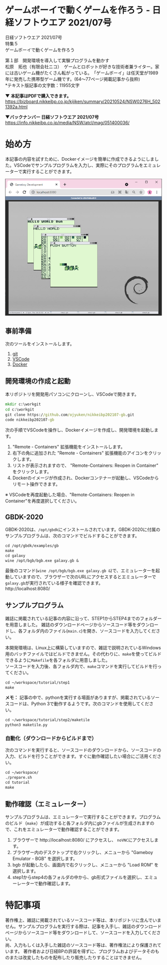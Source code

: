 # ゲームボーイで動くゲームを作ろう - 日経ソフトウエア 2021/07号

日経ソフトウエア 2021/07号  
特集５  
ゲームボーイで動くゲームを作ろう  

第１部　開発環境を導入して実験プログラムを動かす  
松原　拓也（有限会社ニコ）　ゲームとロボットが好きな技術者兼ライター。家には古いゲーム機がたくさん転がっている。　「ゲームボーイ」は任天堂が1989年に発売した携帯型ゲーム機です。(64〜77ページ掲載記事から抜粋)    
*テキスト版記事の文字数：11955文字

**▼ 本記事はPDFで購入できます。**  
https://bizboard.nikkeibp.co.jp/kijiken/summary/20210524/NSW0276H_5021392a.html

**▼バックナンバー 日経ソフトウエア 2021/07号**  
https://info.nikkeibp.co.jp/media/NSW/atcl/mag/051400036/


# 始め方

本記事の内容を試すために、Dockerイメージを簡単に作成できるようにしました。VSCodeでサンプルプログラムを入力し、実際にそのプログラムをエミュレーターで実行することができます。

![screeenshot](./gbdk.png)

## 事前準備

次のツールをインストールします。

1. [git](https://git-scm.com/)
1. [VSCode](https://code.visualstudio.com/download)
1. [Docker](https://www.docker.com/)

## 開発環境の作成と起動

本リポジトリを開発用パソコンにクローンし、VSCodeで開きます。

```コマンドプロンプト.cmd
mkdir c:\workgit
cd c:\workgit
git clone https://github.com/ojyuken/nikkeibp202107-gb.git
code nikkeibp202107-gb
```

次の手順でVSCodeを操作し、Dockerイメージを作成し、開発環境を起動します。

1. "Remote - Containers" 拡張機能をインストールします。
1. 右下の角に追加された "Remote - Containers" 拡張機能のアイコンをクリックします。
1. リストが表示されますので、 "Remote-Containers: Reopen in Container" をクリックします。
1. Dockerのイメージが作成され、Dockerコンテナーが起動し、VSCodeからリモート操作できます。

※ VSCodeを再度起動した場合、"Remote-Containers: Reopen in Container"を再度選択してください。

## GBDK-2020

GBDK-2020は、`/opt/gbdk`にインストールされています。GBDK-2020に付属のサンプルプログラムは、次のコマンドでビルドすることができます。

```
cd /opt/gbdk/examples/gb
make
cd galaxy
wine /opt/bgb/bgb.exe galaxy.gb &
```

最後のコマンド(`wine /opt/bgb/bgb.exe galaxy.gb &`)で、エミュレーターを起動していますので、ブラウザーで次のURLにアクセスするとエミュレーターで`galaxy.gb`が実行されている様子を確認できます。    
http://localhost:8080/

## サンプルプログラム

雑誌に掲載されている記事の内容に沿って、STEP1からSTEP4までのフォルダーを用意しました。
雑誌のダウンロードページからソースコード等をダウンロードし、各フォルダ内のファイル(`main.c`)を開き、ソースコードを入力してください。

本開発環境は、Linux上に構築していますので、雑誌で説明されているWindows用のバッチファイルではビルドできません。その代わりに、`make`を使ってビルドできるように`Makefile`を各フォルダに用意しました。  
ソースコードを入力後、各フォルダ内で、`make`コマンドを実行してビルドを行ってください。

```
cd ~/workspace/tutorial/step1
make
```

**メモ：** 記事の中で、pythonを実行する場面がありますが、掲載されているソースコードは、Python 3で動作するようです。次のコマンドを使用してください。

```
cd ~/workspace/tutorial/step2/maketile
python3 maketile.py
```


### 自動化（ダウンロードからビルドまで）

次のコマンドを実行すると、ソースコードのダウンロードから、ソースコードの入力、ビルドを行うことができます。すぐに動作確認したい場合にご活用ください。

```
cd ~/workspace/
./prepare.sh
cd tutorial
make
```


## 動作確認（エミュレーター）

サンプルプログラムは、エミュレーターで実行することができます。プログラムのビルド（`make`）が成功すると各フォルダ内にgbファイルが生成されますので、これをエミュレーターで動作確認することができます。

1. ブラウザーで http://localhost:8080/ にアクセスし、 `noVNC`にアクセスします。
1. ブラウザー内のデスクトップで右クリックし、メニューから "Gameboy Emulator - BGB" を選択します。
1. bgb が起動したら、画面内で右クリックし、メニューから "Load ROM" を選択します。
1. step1からstep4の各フォルダの中から、gb形式ファイルを選択し、エミューレーターで動作確認します。


# 特記事項

著作権上、雑誌に掲載されているソースコード等は、本リポジトリに含んでいません。サンプルプログラムを実行する際は、記事を入手し、雑誌のダウンロードページからソースコード等をダウンロードして、ソースコードを入力してください。  
尚、入力もしくは入手した雑誌のソースコード等は、著作権法により保護されています。
著作者および日経BPの許諾を得ずに、プログラムおよびデータそのものまたは改変したものを配布したり販売したりすることはできません。
